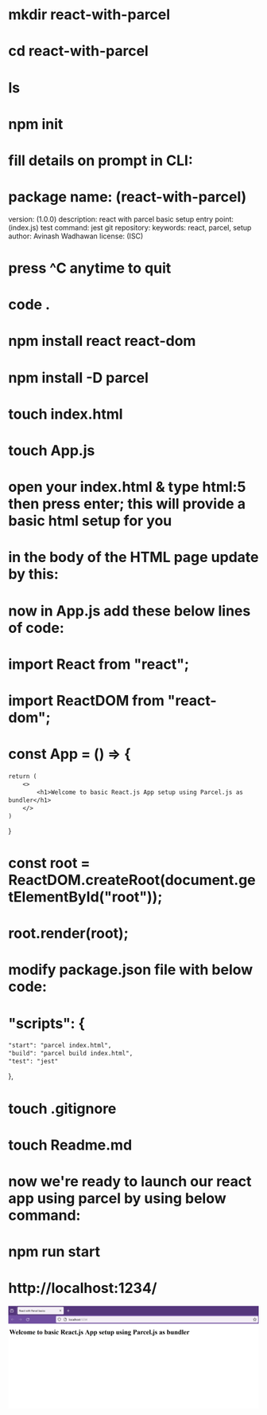 # mkdir react-with-parcel
# cd react-with-parcel
# ls
# npm init

# fill details on prompt in CLI:
# package name: (react-with-parcel)
version: (1.0.0)
description: react with parcel basic setup
entry point: (index.js)
test command: jest
git repository:
keywords: react, parcel, setup
author: Avinash Wadhawan
license: (ISC)
# press ^C anytime to quit

# code .

# npm install react react-dom
# npm install -D parcel
# touch index.html
# touch App.js

# open your index.html & type html:5 then press enter; this will provide a basic html setup for you

# in the body of the HTML page update by this:
	
# <div id="root"></div>
<script type="module" src="./App.js"></script>

# now in App.js add these below lines of code:

# import React from "react";
# import ReactDOM from "react-dom";

# const App = () => {
    return (
        <>
            <h1>Welcome to basic React.js App setup using Parcel.js as bundler</h1>
        </>
    )
}

# const root = ReactDOM.createRoot(document.getElementById("root"));

# root.render(root);

# modify package.json file with below code:
# "scripts": {
    "start": "parcel index.html",
    "build": "parcel build index.html",
    "test": "jest"
  },

# touch .gitignore
# touch Readme.md

# now we're ready to launch our react app using parcel by using below command:

# npm run start

# http://localhost:1234/

<img src="basic-react-wth-parcel.png" title="Basic react.js app with parcel.js" />
